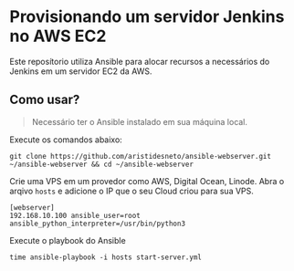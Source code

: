 # Provisionando um servidor Jenkins no AWS EC2

Este reposítorio utiliza Ansible para alocar recursos a necessários do Jenkins em um servidor EC2 da AWS.

## Como usar?

> Necessário ter o Ansible instalado em sua máquina local.

Execute os comandos abaixo:

```
git clone https://github.com/aristidesneto/ansible-webserver.git ~/ansible-webserver && cd ~/ansible-webserver
```

Crie uma VPS em um provedor como AWS, Digital Ocean, Linode. Abra o arqivo `hosts` e adicione o IP que o seu Cloud criou para sua VPS.

```
[webserver]
192.168.10.100 ansible_user=root ansible_python_interpreter=/usr/bin/python3
```

Execute o playbook do Ansible

```
time ansible-playbook -i hosts start-server.yml
```
